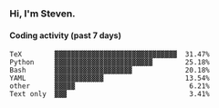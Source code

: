### Hi, I'm Steven.

#### Coding activity (past 7 days)
```
TeX        ▓▓▓▓▓▓▓▓▓▓▓▓▓▓▓▓▓▓▓▓▓▓▓▓▓▓▓▓▓▓  31.47%
Python     ▓▓▓▓▓▓▓▓▓▓▓▓▓▓▓▓▓▓▓▓▓▓▓▓        25.18%
Bash       ▓▓▓▓▓▓▓▓▓▓▓▓▓▓▓▓▓▓▓             20.18%
YAML       ▓▓▓▓▓▓▓▓▓▓▓▓                    13.54%
other      ▓▓▓▓▓                            6.21%
Text only  ▓▓▓                              3.41%
```
